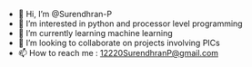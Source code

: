 - 👋 Hi, I’m @Surendhran-P
- 👀 I’m interested in python and processor level programming 
- 🌱 I’m currently learning machine learning
- 💞️ I’m looking to collaborate on projects involving PICs
- 📫 How to reach me : 12220SurendhranP@gmail.com

<!---
Surendhran-P/Surendhran-P is a ✨ special ✨ repository because its `README.md` (this file) appears on your GitHub profile.
You can click the Preview link to take a look at your changes.
--->
